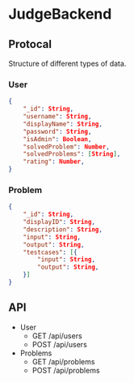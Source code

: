 # JudgeBackend

## Protocal

Structure of different types of data.

### User

```json
{
    "_id": String,
    "username": String,
    "displayName": String,
    "password": String,
    "isAdmin": Boolean,
    "solvedProblem": Number,
    "solvedProblems": [String],
    "rating": Number,
}
```

### Problem

```json
{
    "_id": String,
    "displayID": String,
    "description": String,
    "input": String,
    "output": String,
    "testcases": [{
        "input": String,
        "output": String,
    }]
}
```

## API

- User
    - GET /api/users
    - POST /api/users
- Problems
    - GET /api/problems
    - POST /api/problems